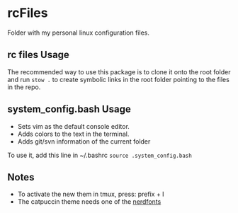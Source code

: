# rcFiles

Folder with my personal linux configuration files. 

## rc files Usage

The recommended way to use this package is to clone it onto the root folder and run `stow .` to create symbolic links in the root folder pointing to the files in the repo.


## system_config.bash Usage

* Sets vim as the default console editor.
* Adds colors to the text in the terminal.
* Adds git/svn information of the current folder

To use it, add this line in ~/.bashrc
`source .system_config.bash`


## Notes
- To activate the new them in tmux, press: prefix + I
- The catpuccin theme needs one of the [nerdfonts](https://www.nerdfonts.com/font-downloads)

